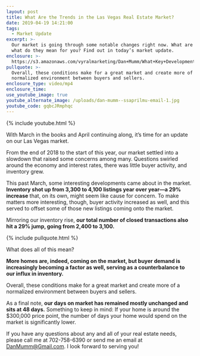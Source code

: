 ```yaml
---
layout: post
title: What Are the Trends in the Las Vegas Real Estate Market?
date: 2019-04-19 14:21:00
tags:
  - Market Update
excerpt: >-
  Our market is going through some notable changes right now. What are they and
  what do they mean for you? Find out in today’s market update.
enclosure: >-
  https://s3.amazonaws.com/vyralmarketing/Dan+Mumm/What+Key+Developments+Are+Dominating+Our+Market+Right+Now_.mp4
pullquote: >-
  Overall, these conditions make for a great market and create more of a
  normalized environment between buyers and sellers.
enclosure_type: video/mp4
enclosure_time:
use_youtube_image: true
youtube_alternate_image: /uploads/dan-mumm--ssaprilmu-email-1.jpg
youtube_code: gqbcJRmphqc
---
```


{% include youtube.html %}

With March in the books and April continuing along, it’s time for an update on our Las Vegas market.

From the end of 2018 to the start of this year, our market settled into a slowdown that raised some concerns among many. Questions swirled around the economy and interest rates, there was little buyer activity, and inventory grew.

This past March, some interesting developments came about in the market. **Inventory shot up from 3,300 to 4,100 listings year over year—a 29% increase** that, on its own, might seem like cause for concern. To make matters more interesting, though, buyer activity increased as well, and this served to offset some of those new listings coming onto the market.

Mirroring our inventory rise, **our total number of closed transactions also hit a 29% jump, going from 2,400 to 3,100.**

{% include pullquote.html %}

What does all of this mean?

**More homes are, indeed, coming on the market, but buyer demand is increasingly becoming a factor as well, serving as a counterbalance to our influx in inventory.**

Overall, these conditions make for a great market and create more of a normalized environment between buyers and sellers.

As a final note, **our days on market has remained mostly unchanged and sits at 48 days.** Something to keep in mind: If your home is around the $300,000 price point, the number of days your home would spend on the market is significantly lower.

If you have any questions about any and all of your real estate needs, please call me at 702-758-6390 or send me an email at DanMumm@Gmail.com. I look forward to serving you\!